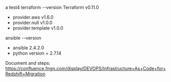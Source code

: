 a test4
terraform --version
Terraform v0.11.0
+ provider.aws v1.6.0
+ provider.null v1.0.0
+ provider.template v1.0.0

ansible --version  
+ ansible 2.4.2.0  
+ python version = 2.7.14

Document and steps:
https://confluence.fngn.com/display/DEVOPS/Infrastructure+As+Code+for+Redshift+Migration
